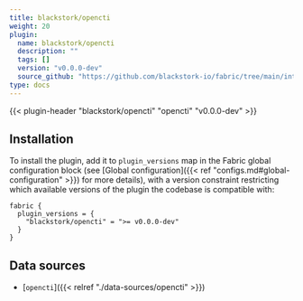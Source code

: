 ```yaml
---
title: blackstork/opencti
weight: 20
plugin:
  name: blackstork/opencti
  description: ""
  tags: []
  version: "v0.0.0-dev"
  source_github: "https://github.com/blackstork-io/fabric/tree/main/internal/opencti/"
type: docs
---
```


{{< plugin-header "blackstork/opencti" "opencti" "v0.0.0-dev" >}}

## Installation

To install the plugin, add it to `plugin_versions` map in the Fabric global configuration block (see [Global configuration]({{< ref "configs.md#global-configuration" >}}) for more details), with a version constraint restricting which available versions of the plugin the codebase is compatible with:

```hcl
fabric {
  plugin_versions = {
    "blackstork/opencti" = ">= v0.0.0-dev"
  }
}
```

## Data sources

- [`opencti`]({{< relref "./data-sources/opencti" >}})

